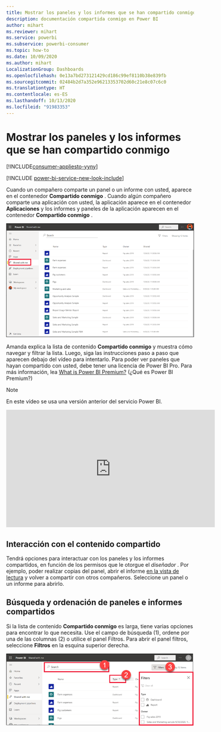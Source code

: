 ```yaml
---
title: Mostrar los paneles y los informes que se han compartido conmigo
description: documentación compartida conmigo en Power BI
author: mihart
ms.reviewer: mihart
ms.service: powerbi
ms.subservice: powerbi-consumer
ms.topic: how-to
ms.date: 10/09/2020
ms.author: mihart
LocalizationGroup: Dashboards
ms.openlocfilehash: 0e13a7bd273121429cd186c99ef8110b38e839fb
ms.sourcegitcommit: 02484b2d7a352e96213353702d60c21e8c07c6c0
ms.translationtype: HT
ms.contentlocale: es-ES
ms.lasthandoff: 10/13/2020
ms.locfileid: "91983353"
---
```

# <a name="display-the-dashboards-and-reports-that-have-been-shared-with-me"></a>Mostrar los paneles y los informes que se han compartido conmigo

[!INCLUDE[consumer-appliesto-yyny](../includes/consumer-appliesto-yyny.md)]

[!INCLUDE [power-bi-service-new-look-include](../includes/power-bi-service-new-look-include.md)]

Cuando un compañero comparte un panel o un informe con usted, aparece en el contenedor **Compartido conmigo** . Cuando algún compañero comparte una aplicación con usted, la aplicación aparece en el contenedor **Aplicaciones** y los informes y paneles de la aplicación aparecen en el contenedor **Compartido conmigo** .   

![Icono de uso compartido](./media/end-user-shared-with-me/power-bi-shared-with-me.png)

Amanda explica la lista de contenido **Compartido conmigo** y muestra cómo navegar y filtrar la lista. Luego, siga las instrucciones paso a paso que aparecen debajo del vídeo para intentarlo. Para poder ver paneles que hayan compartido con usted, debe tener una licencia de Power BI Pro. Para más información, lea [What is Power BI Premium?](../admin/service-premium-what-is.md) (¿Qué es Power BI Premium?)
    

> [!NOTE]
> En este vídeo se usa una versión anterior del servicio Power BI.
    

<iframe width="560" height="315" src="https://www.youtube.com/embed/G26dr2PsEpk" frameborder="0" allowfullscreen></iframe>

## <a name="interact-with-shared-content"></a>Interacción con el contenido compartido

Tendrá opciones para interactuar con los paneles y los informes compartidos, en función de los permisos que le otorgue el *diseñador* . Por ejemplo, poder realizar copias del panel, abrir el informe [en la vista de lectura](end-user-reading-view.md) y volver a compartir con otros compañeros. Seleccione un panel o un informe para abrirlo.


## <a name="search-and-sort-shared-dashboards-and-reports"></a>Búsqueda y ordenación de paneles e informes compartidos
Si la lista de contenido **Compartido conmigo** es larga, tiene varias opciones para encontrar lo que necesita. Use el campo de búsqueda (1), ordene por una de las columnas (2) o utilice el panel Filtros. Para abrir el panel filtros, seleccione **Filtros** en la esquina superior derecha.    

![Panel Propietario y búsqueda](./media/end-user-shared-with-me/power-bi-filter.png)
